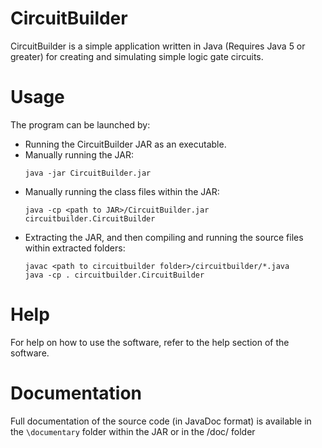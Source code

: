# CircuitBuilder

CircuitBuilder is a simple application written in Java (Requires Java 5 or greater) for creating and simulating simple logic gate circuits.

# Usage
The program can be launched by:
- Running the CircuitBuilder JAR as an executable.
- Manually running the JAR:
    ```
    java -jar CircuitBuilder.jar
    ```
- Manually running the class files within the JAR:
    ```
    java -cp <path to JAR>/CircuitBuilder.jar circuitbuilder.CircuitBuilder 
    ```
- Extracting the JAR, and then compiling and  running the source files within extracted folders:
    ```
    javac <path to circuitbuilder folder>/circuitbuilder/*.java
    java -cp . circuitbuilder.CircuitBuilder 
    ```

# Help
For help on how to use the software, refer to the help section of the software.

# Documentation
Full documentation of the source code (in JavaDoc format) is available in the ```\documentary``` folder within the JAR or in the /doc/ folder
